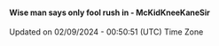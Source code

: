 #### Wise man says only fool rush in - McKidKneeKaneSir
Updated on 02/09/2024 - 00:50:51 (UTC) Time Zone

